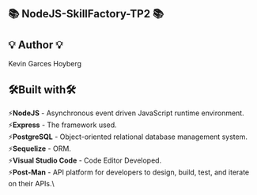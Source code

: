 ## :books: NodeJS-SkillFactory-TP2 :books:

## :bulb: **Author** :bulb:
Kevin Garces Hoyberg

## 🛠️Built with🛠️

:zap:**NodeJS** - Asynchronous event driven JavaScript runtime environment.\
:zap:**Express** - The framework used.\
:zap:**PostgreSQL** - Object-oriented relational database management system.\
:zap:**Sequelize** - ORM.\
:zap:**Visual Studio Code** - Code Editor Developed.\
:zap:**Post-Man** - API platform for developers to design, build, test, and iterate on their APIs.\

